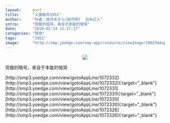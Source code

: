 ```yaml
---
layout:     post
title:      "人狼暗号1951"
author:     "作者：晓月あきら(晓月明)  羽木辽人"
intro:      "究极的暗号，来自于本能的怮哭"
date:       "2018-02-14 12:17:17"
categories: "其他"
tags:       "1951"
image:      "http://smp.yoedge.com/smp-app/resource/viewImage/1002544appline.png"
---
```

<div style="text-align: center">
<p><img src="http://smp.yoedge.com/smp-app/resource/viewImage/1002544appline.png"/></p>
</div>
<p class="post-meta">
<span>究极的暗号，来自于本能的怮哭</span>
</p>
[http://smp3.yoedge.com/view/gotoAppLine/1072332](http://smp3.yoedge.com/view/gotoAppLine/1072332){:target="_blank"}
[http://smp3.yoedge.com/view/gotoAppLine/1072331](http://smp3.yoedge.com/view/gotoAppLine/1072331){:target="_blank"}
[http://smp3.yoedge.com/view/gotoAppLine/1072330](http://smp3.yoedge.com/view/gotoAppLine/1072330){:target="_blank"}
[http://smp3.yoedge.com/view/gotoAppLine/1072326](http://smp3.yoedge.com/view/gotoAppLine/1072326){:target="_blank"}


